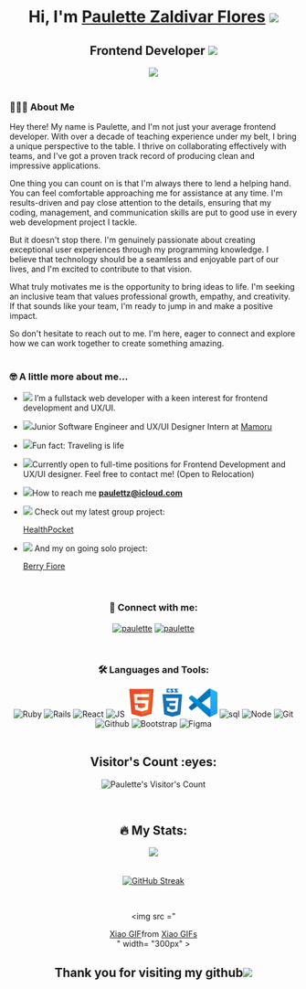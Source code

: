 <h1 align="center">Hi, I'm  <a href="https://paulette-zaldivar-flores.netlify.app/" target="blank" rel="About-Me"> Paulette Zaldivar Flores</a> <img src="https://media.giphy.com/media/SsxFYGLWvkhOpjBvjW/giphy.gif" width = "50px"/></h1> 
<h2 align="center">Frontend Developer <img src="https://media.giphy.com/media/hiJ9ypGI5tIKdwKoK2/giphy.gif" width = "50px"/></h2>

<div align="center">
  <img src="https://media.giphy.com/media/OMm2lZaKWAl4na3kAn/giphy.gif">
</div>



<br>

<h3> 👩🏽‍💻 About Me </h3> Hey there! My name is Paulette, and I'm not just your average frontend developer. With over a decade of teaching experience under my belt, I bring a unique perspective to the table. I thrive on collaborating effectively with teams, and I've got a proven track record of producing clean and impressive applications.

One thing you can count on is that I'm always there to lend a helping hand. You can feel comfortable approaching me for assistance at any time. I'm results-driven and pay close attention to the details, ensuring that my coding, management, and communication skills are put to good use in every web development project I tackle.

But it doesn't stop there. I'm genuinely passionate about creating exceptional user experiences through my programming knowledge. I believe that technology should be a seamless and enjoyable part of our lives, and I'm excited to contribute to that vision.

What truly motivates me is the opportunity to bring ideas to life. I'm seeking an inclusive team that values professional growth, empathy, and creativity. If that sounds like your team, I'm ready to jump in and make a positive impact.

So don't hesitate to reach out to me. I'm here, eager to connect and explore how we can work together to create something amazing.
<br>
<br>

<h3> 🤓 A little more about me...</h3>


- <img src="https://media.giphy.com/media/RemHbGtR3lNsqyERMS/giphy.gif" width = "40px"/> I’m a fullstack web developer with a keen interest for frontend development and UX/UI. 

- <img src="https://media.giphy.com/media/1oGT95WukVFcRO1OFZ/giphy.gif" width = "40px"/>Junior Software Engineer and UX/UI Designer Intern at <a href ="https://www.mamoru.earth/">Mamoru</a>

- <img src="https://media.giphy.com/media/65NvyjS9glUaEOQTTv/giphy.gif" width = "40px"/>Fun fact: Traveling is life

- <img src="https://media.giphy.com/media/QXPqYpSyBIMjBTtBbl/giphy.gif" width = "40px"/>Currently open to full-time positions for Frontend Development and UX/UI designer. Feel free to contact me! (Open to Relocation)

- <img src="https://media.giphy.com/media/5axRZ5SMhky9Kj60xk/giphy.gif" width = "40px"/>How to reach me **paulettz@icloud.com**

- <img src="https://media.giphy.com/media/7ivTyfdt5Pcnn5zjHF/giphy.gif" width = "40px"/> Check out my latest group project:  <p> <a href="https://health-pocket.herokuapp.com/" target="blank" rel="Baby-Loop">HealthPocket</a></p> 

- <img src="https://media.giphy.com/media/EgWkHnePsN8wXKrxNZ/giphy.gif" width = "40px"/> And my on going solo project: <p> <a href="https://berry-fiore.netlify.app/" target="blank" rel="Berry-Fiore"> Berry Fiore</a></p> 




<br>

<h3 align="center"> 💬 Connect with me:</h3>
<p align="center">
  <a href="https://jp.linkedin.com/in/paulettezaldivarflores3?trk=people-guest_people_search-card" target="blank"><img align="center"
      src="https://raw.githubusercontent.com/rahuldkjain/github-profile-readme-generator/master/src/images/icons/Social/linked-in-alt.svg"
      alt="paulette" height="30" width="40" /></a> 
<a href="discordapp.com/users/3848" target="blank"><img align="center"
      src="https://www.vectorlogo.zone/logos/discordapp/discordapp-icon.svg"
     alt="paulette" height="35" width="40" /></a> 
 </p>

<br>

<h3 align="center"> 🛠 Languages and Tools:</h3>

<div align="center">
  
            
          
  <img src="https://cdn.jsdelivr.net/gh/devicons/devicon/icons/ruby/ruby-original.svg" title="Ruby" alt="Ruby" width="50"/>
  <img src="https://cdn.jsdelivr.net/gh/devicons/devicon/icons/rails/rails-plain.svg" title="Rails" alt="Rails" width="50"/>  
  <img src="https://cdn.jsdelivr.net/gh/devicons/devicon/icons/react/react-original.svg" title = "React" alt = "React" width = "50"/>
   <img src="https://cdn.jsdelivr.net/gh/devicons/devicon/icons/javascript/javascript-original.svg" title="JavaScript" alt="JS" width="50"/>          
 <img src="https://github.com/devicons/devicon/blob/master/icons/html5/html5-original.svg" title="HTML5" alt="HTML" width="50"/>
<img src="https://github.com/devicons/devicon/blob/master/icons/css3/css3-plain-wordmark.svg"  title="CSS3" alt="CSS" width="50"/>
<img src="https://github.com/devicons/devicon/blob/master/icons/vscode/vscode-original.svg" title="VS Code" alt="VS Code" width="50"/>
<img src="https://cdn.jsdelivr.net/gh/devicons/devicon/icons/postgresql/postgresql-original.svg" title="sql" alt="sql" width="50"/>
  <img src="https://cdn.jsdelivr.net/gh/devicons/devicon/icons/nodejs/nodejs-original.svg" title="Node" alt="Node" width="50"/>       
  <img src="https://cdn.jsdelivr.net/gh/devicons/devicon/icons/git/git-original.svg" title="Git" alt="Git" width="50"/>
  <img src="https://cdn.jsdelivr.net/gh/devicons/devicon/icons/github/github-original.svg" title="Github" alt="Github" width="50"/>
  <img src="https://cdn.jsdelivr.net/gh/devicons/devicon/icons/bootstrap/bootstrap-original.svg" title="Bootstrap" alt="Bootstrap" width="50" />
  <img src="https://cdn.jsdelivr.net/gh/devicons/devicon/icons/figma/figma-original.svg" title="Figma" alt="Figma" width="50" />
                        
</div>

<br>
  
  <h2 align="center">Visitor's Count :eyes:</h2>

<p align="center"><img src="https://profile-counter.glitch.me/{paulette-zaldivar-flores}/count.svg" alt="Paulette's Visitor's Count" :: Visitor's Count" /></p>
  
<br>  
  
<h2 align="center"> 🔥 My Stats:</h2>

<div align="center">
  

  <a href="https://github.com/paulette-zaldivar-flores#gh-dark-mode-only">
    <img width=550 src="https://github-readme-stats.vercel.app/api/top-langs/?username=paulette-zaldivar-flores&langs_count=6&hide=scss&bg_color=1F222E&title_color=58A6FF&text_color=DDDDDD&hide_border=true&layout=compact#gh-dark-mode-only"> 
  </a>

  <br>
  <br>
 

[![GitHub Streak](https://github-readme-streak-stats.herokuapp.com/?user=paulette-zaldivar-flores&theme=dark)](https://git.io/streak-stats)
  

  
  <br>
  
 
<img src ="<div class="tenor-gif-embed" data-postid="21023381" data-share-method="host" data-aspect-ratio="1.77778" data-width="100%"><a href="https://tenor.com/view/xiao-gif-21023381">Xiao GIF</a>from <a href="https://tenor.com/search/xiao-gifs">Xiao GIFs</a></div> <script type="text/javascript" async src="https://tenor.com/embed.js"></script>" width= "300px" >  
  
   <h2 align = "center"> Thank you for visiting my github<img src = "https://tenor.com/view/paimon-genshin-impact-dance-fortnite-orange-justice-gif-18917665" width= "50px"></h2> 
</div>

